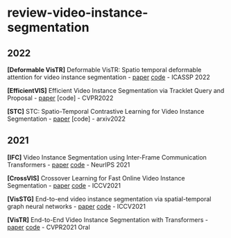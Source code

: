 # review-video-instance-segmentation


## 2022

**[Deformable VisTR]** Deformable VisTR: Spatio temporal deformable attention for video instance segmentation - [paper](https://arxiv.org/abs/2203.06318) [code](https://github.com/skrya/DefVIS) - ICASSP 2022

**[EfficientVIS]** Efficient Video Instance Segmentation via Tracklet Query and Proposal - [paper](https://arxiv.org/abs/2203.01853) [code] - CVPR2022

**[STC]** STC: Spatio-Temporal Contrastive Learning for Video Instance Segmentation - [paper](https://arxiv.org/abs/2202.03747) [code] - arxiv2022 

## 2021

**[IFC]** Video Instance Segmentation using Inter-Frame Communication Transformers - [paper](https://arxiv.org/abs/2106.03299) [code](https://github.com/sukjunhwang/IFC) - NeurIPS 2021

**[CrossVIS]** Crossover Learning for Fast Online Video Instance Segmentation - [paper](https://arxiv.org/abs/2104.05970) [code](https://github.com/hustvl/CrossVIS) - ICCV2021


**[VisSTG]** End-to-end video instance segmentation via spatial-temporal graph neural networks - [paper](https://arxiv.org/abs/2203.03145) [code](https://github.com/lucaswithai/visgraph) - ICCV2021

**[VisTR]** End-to-End Video Instance Segmentation with Transformers - [paper](https://arxiv.org/abs/2011.14503) [code](https://github.com/Epiphqny/VisTR) - CVPR2021 Oral
